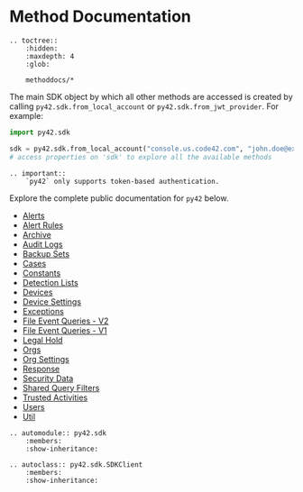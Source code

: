 
# Method Documentation

```{eval-rst}
.. toctree::
    :hidden:
    :maxdepth: 4
    :glob:

    methoddocs/*
```

The main SDK object by which all other methods are accessed is created by
calling `py42.sdk.from_local_account` or `py42.sdk.from_jwt_provider`. For example:

```python
import py42.sdk

sdk = py42.sdk.from_local_account("console.us.code42.com", "john.doe@example.com", "my_pw")
# access properties on 'sdk' to explore all the available methods
```

```{eval-rst}
.. important::
    `py42` only supports token-based authentication.
```

Explore the complete public documentation for `py42` below.

* [Alerts](methoddocs/alerts.md)
* [Alert Rules](methoddocs/alertrules.md)
* [Archive](methoddocs/archive.md)
* [Audit Logs](methoddocs/auditlogs.md)
* [Backup Sets](methoddocs/backupset.md)
* [Cases](methoddocs/cases.md)
* [Constants](methoddocs/constants.md)
* [Detection Lists](methoddocs/detectionlists.md)
* [Devices](methoddocs/devices.md)
* [Device Settings](methoddocs/devicesettings.md)
* [Exceptions](methoddocs/exceptions.md)
* [File Event Queries - V2](methoddocs/fileeventqueriesv2.md)
* [File Event Queries - V1](methoddocs/fileeventqueries.md)
* [Legal Hold](methoddocs/legalhold.md)
* [Orgs](methoddocs/orgs.md)
* [Org Settings](methoddocs/orgsettings.md)
* [Response](methoddocs/response.md)
* [Security Data](methoddocs/securitydata.md)
* [Shared Query Filters](methoddocs/sharedqueryfilters.md)
* [Trusted Activities](methoddocs/trustedactivities.md)
* [Users](methoddocs/users.md)
* [Util](methoddocs/util.md)

```{eval-rst}
.. automodule:: py42.sdk
    :members:
    :show-inheritance:

.. autoclass:: py42.sdk.SDKClient
    :members:
    :show-inheritance:
```
